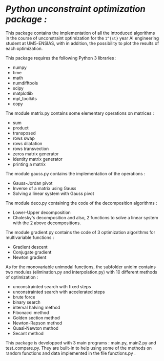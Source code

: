 # ***Python unconstraint optimization package :***

This package contains the implementation of all the introduced algorithms in the course of unconstraint optimization for the `1^{st}` year AI engineering student at UM5-ENSIAS, with in addition, the possibility to plot the results of each optimization.

This package requires the following Python 3 libraries :
- numpy
- time
- math
- numdifftools
- scipy
- matplotlib
- mpl_toolkits 
- copy

The module matrix.py contains some elementary operations on matrices :
- sum
- product
- transposed
- rows swap
- rows dilatation
- rows transvection
- zeros matrix generator
- identity matrix generator
- printing a matrix

The module gauss.py contains the implementation of the operations :
- Gauss-Jordan pivot
- Inverse of a matrix using Gauss
- Solving a linear system with Gauss pivot

The module deco.py containing the code of the decomposition algorithms :
- Lower-Upper decomposition
- Cholesky's decomposition
and also, 2 functions to solve a linear system with the 2 above decompositions.

The module gradient.py contains the code of 3 optimization algorithms for multivariable functions :
- Gradient descent
- Conjugate gradient
- Newton gradient

As for the monovariable unimodal functions, the subfolder unidim contains two modules (elimination.py and interpolation.py) with 10 different methods of optimization :
- unconstrainted search with fixed steps
- unconstrainted search with accelerated steps
- brute force 
- binary search
- interval halving method
- Fibonacci method
- Golden section method
- Newton-Rapson method
- Quasi-Newton method
- Secant method

This package is developped with 3 main programs : main.py, main2.py and test_compare.py. They are built-in to help using some of the methods on random functions and data implemented in the file functions.py .
